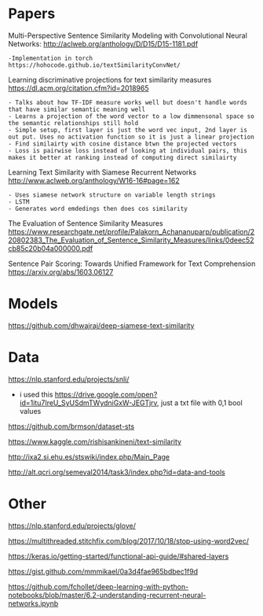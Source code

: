 # Papers
Multi-Perspective Sentence Similarity Modeling with Convolutional Neural Networks: http://aclweb.org/anthology/D/D15/D15-1181.pdf
    
    -Implementation in torch https://hohocode.github.io/textSimilarityConvNet/


Learning discriminative projections for text similarity measures https://dl.acm.org/citation.cfm?id=2018965 

    - Talks about how TF-IDF measure works well but doesn't handle words that have similar semantic meaning well
    - Learns a projection of the word vector to a low dimmensonal space so the semantic relationships still hold
    - Simple setup, first layer is just the word vec input, 2nd layer is out put. Uses no activation function so it is just a linear projection
    - Find similairty with cosine distance btwn the projected vectors
    - Loss is pairwise loss instead of looking at individual pairs, this makes it better at ranking instead of computing direct similairty 

Learning Text Similarity with Siamese Recurrent Networks http://www.aclweb.org/anthology/W16-16#page=162

    - Uses siamese network structure on variable length strings
    - LSTM 
    - Generates word emdedings then does cos similarity


The Evaluation of Sentence Similarity Measures https://www.researchgate.net/profile/Palakorn_Achananuparp/publication/220802383_The_Evaluation_of_Sentence_Similarity_Measures/links/0deec52cb85c20b04a000000.pdf


Sentence Pair Scoring: Towards Unified Framework for Text Comprehension https://arxiv.org/abs/1603.06127


# Models

https://github.com/dhwajraj/deep-siamese-text-similarity


# Data
https://nlp.stanford.edu/projects/snli/
- i used this https://drive.google.com/open?id=1itu7IreU_SyUSdmTWydniGxW-JEGTjrv, just a txt file with 0,1 bool values

https://github.com/brmson/dataset-sts

https://www.kaggle.com/rishisankineni/text-similarity

http://ixa2.si.ehu.es/stswiki/index.php/Main_Page

http://alt.qcri.org/semeval2014/task3/index.php?id=data-and-tools



# Other 

https://nlp.stanford.edu/projects/glove/

https://multithreaded.stitchfix.com/blog/2017/10/18/stop-using-word2vec/

https://keras.io/getting-started/functional-api-guide/#shared-layers

https://gist.github.com/mmmikael/0a3d4fae965bdbec1f9d

https://github.com/fchollet/deep-learning-with-python-notebooks/blob/master/6.2-understanding-recurrent-neural-networks.ipynb

